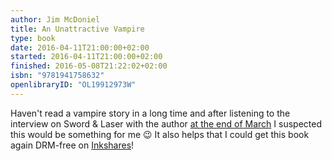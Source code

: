 ```yaml
---
author: Jim McDoniel
title: An Unattractive Vampire
type: book
date: 2016-04-11T21:00:00+02:00
started: 2016-04-11T21:00:00+02:00
finished: 2016-05-08T21:22:02+02:00
isbn: "9781941758632"
openlibraryID: "OL19912973W"
---
```


Haven't read a vampire story in a long time and after listening to the interview
on Sword & Laser with the author
[at the end of March](http://swordandlaser.com/home/2016/3/22/sl-podcast-248-the-truth-about-vampires)
I suspected this would be something for me 😉 It also helps that I could get this
book again DRM-free on
[Inkshares](https://www.inkshares.com/books/an-unattractive-vampire-4284)!
